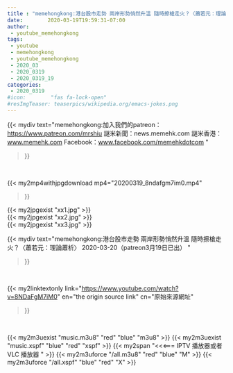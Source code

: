 ```yaml
---
title : "memehongkong:港台股市走勢 兩岸形勢悄然升溫 隨時擦槍走火？〈蕭若元：理論蕭析〉 2020-03-20（patreon3月19日已出） "
date:        2020-03-19T19:59:31-07:00
author:
 - youtube_memehongkong
tags:
 - youtube
 - memehongkong
 - youtube_memehongkong
 - 2020_03
 - 2020_0319
 - 2020_0319_19
categories:
 - 2020_0319
#icon:        "fas fa-lock-open"
#resImgTeaser: teaserpics/wikipedia.org/emacs-jokes.png
---
```


{{< mydiv text="memehongkong:加入我們的patreon：https://www.patreon.com/mrshiu 謎米新聞：news.memehk.com 謎米香港： www.memehk.com Facebook：www.facebook.com/memehkdotcom "
>}}
<br>


{{< my2mp4withjpgdownload mp4="20200319_8ndafgm7im0.mp4"
>}}

{{< my2jpgexist "xx1.jpg" >}}<br>
{{< my2jpgexist "xx2.jpg" >}}<br>
{{< my2jpgexist "xx3.jpg" >}}<br>



{{< mydiv text="memehongkong:港台股市走勢 兩岸形勢悄然升溫 隨時擦槍走火？〈蕭若元：理論蕭析〉 2020-03-20（patreon3月19日已出） "
>}}
<br>

{{< my2linktextonly link="https://www.youtube.com/watch?v=8NDaFgM7iM0"
en="the origin source link" cn="原始來源網址"
>}}


<br>

{{< my2m3uexist "music.m3u8" "red"  "blue" "m3u8" >}} {{< my2m3uexist "music.xspf" "blue" "red"  "xspf" >}} {{< my2span "<<<=== IPTV 播放器或者 VLC 播放器 " >}} {{< my2m3uforce "/all.m3u8" "red"  "blue" "M" >}} {{< my2m3uforce "/all.xspf" "blue" "red"  "X" >}} 
